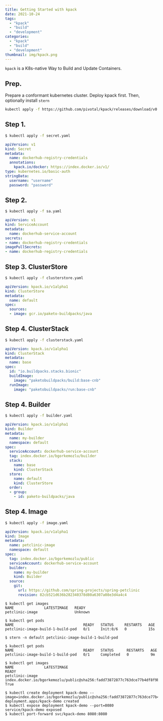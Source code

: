 ```yaml
---
title: Getting Started with kpack
date: 2021-10-24
tags:
  - "kpack"
  - "build"
  - "development"
categories:
  - "kpack"
  - "build"
  - "development"
thumbnail: img/kpack.png
---
```

```kpack``` is a K8s-native Way to Build and Update Containers.
<!--more-->

## Prep.

Prepare a conformant kubernetes cluster. Deploy kpack first. Then, optionally install ```stern```

```sh
kubectl apply -f https://github.com/pivotal/kpack/releases/download/v0.4.0/release-0.4.0.yaml
```
## Step 1. 

```sh
$ kubectl apply -f secret.yaml
```

```yaml
apiVersion: v1
kind: Secret
metadata:
  name: dockerhub-registry-credentials
  annotations:
    kpack.io/docker: https://index.docker.io/v1/
type: kubernetes.io/basic-auth
stringData:
  username: "username"
  password: "password"
```

## Step 2. 

```sh
$ kubectl apply -f sa.yaml
```
```yaml
apiVersion: v1
kind: ServiceAccount
metadata:
  name: dockerhub-service-account
secrets:
- name: dockerhub-registry-credentials
imagePullSecrets:
- name: dockerhub-registry-credentials
```

## Step 3. ClusterStore

```sh
$ kubectl apply -f clusterstore.yaml
```

```yaml
apiVersion: kpack.io/v1alpha1
kind: ClusterStore
metadata:
  name: default
spec:
  sources:
  - image: gcr.io/paketo-buildpacks/java
```

## Step 4. ClusterStack

```sh
$ kubectl apply -f clusterstack.yaml
```

```yaml
apiVersion: kpack.io/v1alpha1
kind: ClusterStack
metadata:
  name: base
spec:
  id: "io.buildpacks.stacks.bionic"
  buildImage:
    image: "paketobuildpacks/build:base-cnb"
  runImage:
    image: "paketobuildpacks/run:base-cnb"
```
## Step 4. Builder

```sh
$ kubectl apply -f builder.yaml
```

```yaml
apiVersion: kpack.io/v1alpha1
kind: Builder
metadata:
  name: my-builder
  namespace: default
spec:
  serviceAccount: dockerhub-service-account
  tag: index.docker.io/bgorkemozlu/builder
  stack:
    name: base
    kind: ClusterStack
  store:
    name: default
    kind: ClusterStore
  order:
  - group:
    - id: paketo-buildpacks/java
```

## Step 4. Image

```sh
$ kubectl apply -f image.yaml
```

```yaml
apiVersion: kpack.io/v1alpha1
kind: Image
metadata:
  name: petclinic-image
  namespace: default
spec:
  tag: index.docker.io/bgorkemozlu/public
  serviceAccount: dockerhub-service-account
  builder:
    name: my-builder
    kind: Builder
  source:
    git:
      url: https://github.com/spring-projects/spring-petclinic
      revision: 82cb521d636b282340378d80a6307a08e3d4a4c4
```

```terminal
$ kubectl get images
NAME              LATESTIMAGE   READY
petclinic-image                 Unknown
```
```terminal
$ kubectl get pods
NAME                                READY   STATUS     RESTARTS   AGE
petclinic-image-build-1-build-pod   0/1     Init:0/6   0          15s
```
```terminal
$ stern -n default petclinic-image-build-1-build-pod
```
```terminal
$ kubectl get pods
NAME                                READY   STATUS      RESTARTS   AGE
petclinic-image-build-1-build-pod   0/1     Completed   0          9m
```
```terminal
$ kubectl get images
NAME              LATESTIMAGE                                                                                                  READY
petclinic-image   index.docker.io/bgorkemozlu/public@sha256:fadd73872877c763dce77b4df8f9b693323540657ba823fdd2eff329e9f120ab   True
```
```terminal
$ kubectl create deployment kpack-demo --image=index.docker.io/bgorkemozlu/public@sha256:fadd73872877c763dce77b4df8f9b693323540657ba823fdd2eff329e9f120ab
deployment.apps/kpack-demo created
$ kubectl expose deployment kpack-demo --port=8080
service/kpack-demo exposed
$ kubectl port-forward svc/kpack-demo 8080:8080
```